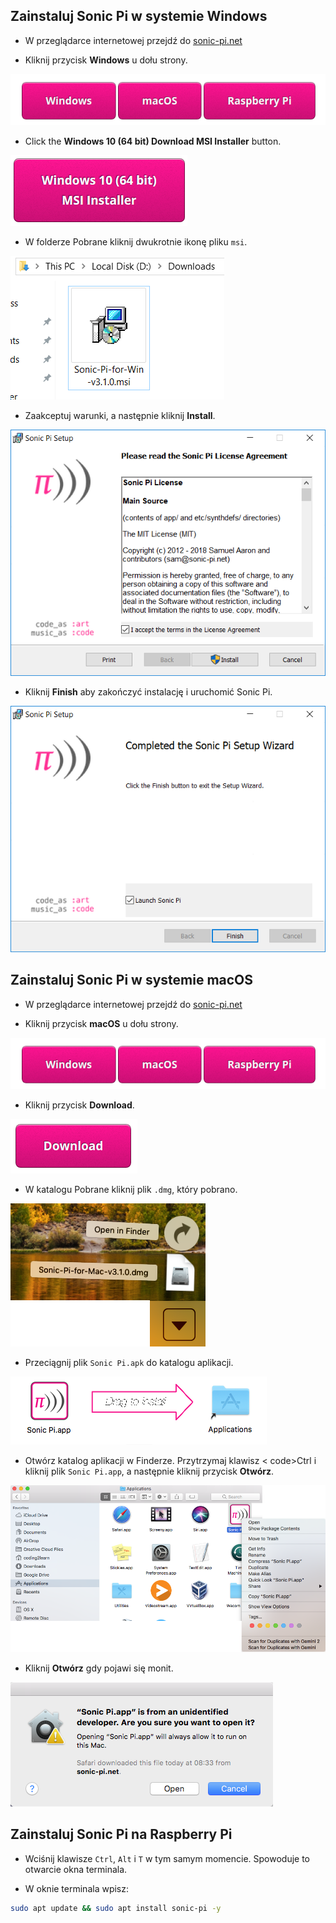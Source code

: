 ## Zainstaluj Sonic Pi w systemie Windows

- W przeglądarce internetowej przejdź do [sonic-pi.net](https://sonic-pi.net/)

- Kliknij przycisk **Windows** u dołu strony.

![pobrane](images/download-buttons.png)

- Click the **Windows 10 (64 bit) Download MSI Installer** button.

![msi](images/msi-installer.png)

- W folderze Pobrane kliknij dwukrotnie ikonę pliku `msi`.

![windows1](images/windows1.png)

- Zaakceptuj warunki, a następnie kliknij **Install**.

![windows2](images/windows2.png)

- Kliknij **Finish** aby zakończyć instalację i uruchomić Sonic Pi.

![windows3](images/windows3.png)


## Zainstaluj Sonic Pi w systemie macOS

- W przeglądarce internetowej przejdź do [sonic-pi.net](https://sonic-pi.net/)

- Kliknij przycisk **macOS** u dołu strony.

![pobrane](images/download-buttons.png)

- Kliknij przycisk **Download**.

![download](images/download.png)

- W katalogu Pobrane kliknij plik `.dmg`, który pobrano.

![macOS1](images/macOS1.png)

- Przeciągnij plik `Sonic Pi.apk` do katalogu aplikacji.

![macOS2](images/macOS2.png)

- Otwórz katalog aplikacji w Finderze. Przytrzymaj klawisz < code>Ctrl</code> i kliknij plik `Sonic Pi.app`, a następnie kliknij przycisk **Otwórz**.

![macOS3](images/macOS3.png)

- Kliknij **Otwórz** gdy pojawi się monit.

![macOS4](images/macOS4.png)

## Zainstaluj Sonic Pi na Raspberry Pi

- Wciśnij klawisze `Ctrl`, `Alt` i `T` w tym samym momencie. Spowoduje to otwarcie okna terminala.

- W oknie terminala wpisz:

```bash
sudo apt update && sudo apt install sonic-pi -y
```

